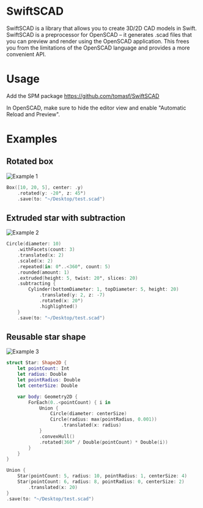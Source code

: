# SwiftSCAD
SwiftSCAD is a library that allows you to create 3D/2D CAD models in Swift. SwiftSCAD is a preprocessor for OpenSCAD – it generates .scad files that you can preview and render using the OpenSCAD application. This frees you from the limitations of the OpenSCAD language and provides a more convenient API.

# Usage
Add the SPM package https://github.com/tomasf/SwiftSCAD

In OpenSCAD, make sure to hide the editor view and enable "Automatic Reload and Preview".

# Examples

## Rotated box
![Example 1](http://tomasf.se/projects/swiftscad/examples/example1.png)

```swift
Box([10, 20, 5], center: .y)
    .rotated(y: -20°, z: 45°)
    .save(to: "~/Desktop/test.scad")
```

## Extruded star with subtraction
![Example 2](http://tomasf.se/projects/swiftscad/examples/example2.png)

```swift
Circle(diameter: 10)
    .withFacets(count: 3)
    .translated(x: 2)
    .scaled(x: 2)
    .repeated(in: 0°..<360°, count: 5)
    .rounded(amount: 1)
    .extruded(height: 5, twist: 20°, slices: 20)
    .subtracting {
        Cylinder(bottomDiameter: 1, topDiameter: 5, height: 20)
            .translated(y: 2, z: -7)
            .rotated(x: 20°)
            .highlighted()
    }
    .save(to: "~/Desktop/test.scad")
```

## Reusable star shape
![Example 3](http://tomasf.se/projects/swiftscad/examples/example3.png)

```swift
struct Star: Shape2D {
    let pointCount: Int
    let radius: Double
    let pointRadius: Double
    let centerSize: Double

    var body: Geometry2D {
        ForEach(0..<pointCount) { i in
            Union {
                Circle(diameter: centerSize)
                Circle(radius: max(pointRadius, 0.001))
                    .translated(x: radius)
            }
            .convexHull()
            .rotated(360° / Double(pointCount) * Double(i))
        }
    }
}

Union {
    Star(pointCount: 5, radius: 10, pointRadius: 1, centerSize: 4)
    Star(pointCount: 6, radius: 8, pointRadius: 0, centerSize: 2)
        .translated(x: 20)
}
.save(to: "~/Desktop/test.scad")
```
